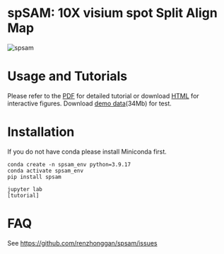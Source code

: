 # spSAM: 10X visium **sp**ot **S**plit **A**lign **M**ap
![spsam](https://github.com/renzhonggan/spsam/blob/main/docs/images/spsam_pipeline.jpg)
# Usage and Tutorials
Please refer to the 
[PDF](https://github.com/renzhonggan/spsam/blob/main/docs/spsam_tutorial.pdf) for detailed tutorial or download [HTML](https://github.com/renzhonggan/spsam/tree/main/docs) for interactive figures. Download [demo data](https://drive.usercontent.google.com/download?id=16EJgF5yLAnJvadusFoOkRVGpTAgmtmZ_&export=download&authuser=0)(34Mb) for test.
# Installation
If you do not have conda please install Miniconda first.  
```
conda create -n spsam_env python=3.9.17
conda activate spsam_env
pip install spsam

jupyter lab
[tutorial]
```
# FAQ
See https://github.com/renzhonggan/spsam/issues

